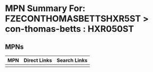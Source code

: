 



# MPN Summary For: FZECONTHOMASBETTSHXR5ST > con-thomas-betts : HXR050ST

## MPNs
  

|MPN|Direct Links|Search Links|
| :--- | :--- | :--- |
||||
